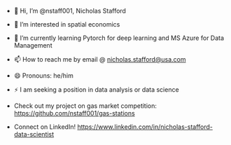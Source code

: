- 👋 Hi, I’m @nstaff001, Nicholas Stafford
- 👀 I’m interested in spatial economics
- 🌱 I’m currently learning Pytorch for deep learning and MS Azure for Data Management
- 📫 How to reach me by email @ nicholas.stafford@usa.com
- 😄 Pronouns: he/him
- ⚡ I am seeking a position in data analysis or data science

- Check out my project on gas market competition: https://github.com/nstaff001/gas-stations

- Connect on LinkedIn! https://www.linkedin.com/in/nicholas-stafford-data-scientist
